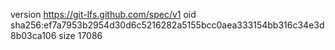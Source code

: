 version https://git-lfs.github.com/spec/v1
oid sha256:ef7a7953b2954d30d6c5216282a5155bcc0aea333154bb316c34e3d8b03ca106
size 17086
